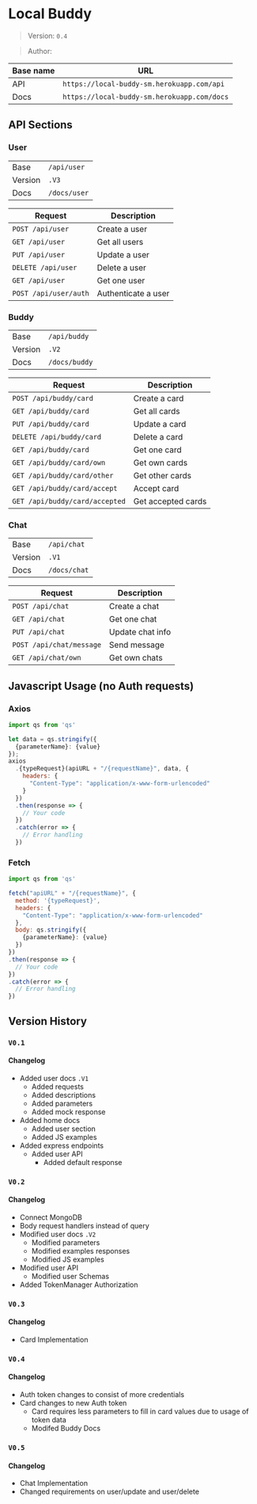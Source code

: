 # Local Buddy

> Version: `0.4`

> Author:

| Base name | URL                                         |
| --------- | ------------------------------------------- |
| API       | `https://local-buddy-sm.herokuapp.com/api`  |
| Docs      | `https://local-buddy-sm.herokuapp.com/docs` |

## API Sections

### User

|         |              |
| ------- | ------------ |
| Base    | `/api/user`  |
| Version | `.V3`        |
| Docs    | `/docs/user` |

| Request               | Description         |
| --------------------- | ------------------- |
| `POST /api/user`      | Create a user       |
| `GET /api/user`       | Get all users       |
| `PUT /api/user`       | Update a user       |
| `DELETE /api/user`    | Delete a user       |
| `GET /api/user`       | Get one user        |
| `POST /api/user/auth` | Authenticate a user |

### Buddy

|         |               |
| ------- | ------------- |
| Base    | `/api/buddy`  |
| Version | `.V2`         |
| Docs    | `/docs/buddy` |

| Request                        | Description        |
| ------------------------------ | ------------------ |
| `POST /api/buddy/card`         | Create a card      |
| `GET /api/buddy/card`          | Get all cards      |
| `PUT /api/buddy/card`          | Update a card      |
| `DELETE /api/buddy/card`       | Delete a card      |
| `GET /api/buddy/card`          | Get one card       |
| `GET /api/buddy/card/own`      | Get own cards      |
| `GET /api/buddy/card/other`    | Get other cards    |
| `GET /api/buddy/card/accept`   | Accept card        |
| `GET /api/buddy/card/accepted` | Get accepted cards |

### Chat

|         |              |
| ------- | ------------ |
| Base    | `/api/chat`  |
| Version | `.V1`        |
| Docs    | `/docs/chat` |

| Request                  | Description      |
| ------------------------ | ---------------- |
| `POST /api/chat`         | Create a chat    |
| `GET /api/chat`          | Get one chat     |
| `PUT /api/chat`          | Update chat info |
| `POST /api/chat/message` | Send message     |
| `GET /api/chat/own`      | Get own chats    |

## Javascript Usage (no Auth requests)

### Axios

```js
import qs from 'qs'

let data = qs.stringify({
  {parameterName}: {value}
});
axios
  .{typeRequest}(apiURL + "/{requestName}", data, {
    headers: {
      "Content-Type": "application/x-www-form-urlencoded"
    }
  })
  .then(response => {
    // Your code
  })
  .catch(error => {
    // Error handling
  })
```

### Fetch
```js
import qs from 'qs'

fetch("apiURL" + "/{requestName}", {
  method: '{typeRequest}',
  headers: {
    "Content-Type": "application/x-www-form-urlencoded"
  },
  body: qs.stringify({
    {parameterName}: {value}
  })
})
.then(response => {
  // Your code
})
.catch(error => {
  // Error handling
})
```

## Version History

### `V0.1`

#### Changelog

- Added user docs `.V1`
  - Added requests
  - Added descriptions
  - Added parameters
  - Added mock response
- Added home docs
  - Added user section
  - Added JS examples
- Added express endpoints
  - Added user API
    - Added default response

### `V0.2`

#### Changelog

- Connect MongoDB
- Body request handlers instead of query
- Modified user docs `.V2`
  - Modified parameters
  - Modified examples responses
  - Modified JS examples
- Modified user API
  - Modified user Schemas
- Added TokenManager Authorization

### `V0.3`

#### Changelog

- Card Implementation

### `V0.4`

#### Changelog

- Auth token changes to consist of more credentials
- Card changes to new Auth token
  - Card requires less parameters to fill in card values due to usage of token data
  - Modifed Buddy Docs

### `V0.5`

#### Changelog

- Chat Implementation
- Changed requirements on user/update and user/delete
